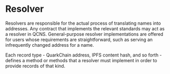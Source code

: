 # Resolver
Resolvers are responsible for the actual process of translating names into addresses. Any contract that implements the relevant standards may act as a resolver in QCNS. General-purpose resolver implementations are offered for users whose requirements are straightforward, such as serving an infrequently changed address for a name.

Each record type - QuarkChain address, IPFS content hash, and so forth - defines a method or methods that a resolver must implement in order to provide records of that kind. 
